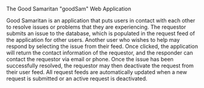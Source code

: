 The Good Samaritan "goodSam" Web Application

Good Samaritan is an application that puts users in contact with each other to resolve issues or problems that they are experiencing. The requestor submits an issue to the database, which is populated in the request feed of the application for other users. Another user who wishes to help may respond by selecting the issue from their feed. Once clicked, the application will return the contact information of the requestor, and the responder can contact the requestor via email or phone. Once the issue has been successfully resolved, the requestor may then deactivate the request from their user feed. All request feeds are automatically updated when a new request is submitted or an active request is deactivated.

